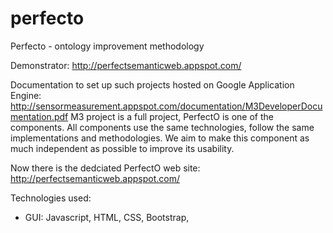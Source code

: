 # perfecto
Perfecto - ontology improvement methodology


Demonstrator: http://perfectsemanticweb.appspot.com/


Documentation to set up such projects hosted on Google Application Engine:
http://sensormeasurement.appspot.com/documentation/M3DeveloperDocumentation.pdf
M3 project is a full project, PerfectO is one of the components.
All components use the same technologies, follow the same implementations and methodologies.
We aim to make this component as much independent as possible to improve its usability.

Now there is the dedciated PerfectO web site: http://perfectsemanticweb.appspot.com/


Technologies used: 
- GUI: Javascript, HTML, CSS, Bootstrap, 
